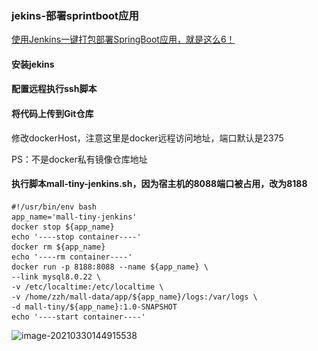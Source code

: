 ### jekins-部署sprintboot应用

[使用Jenkins一键打包部署SpringBoot应用，就是这么6！](https://mp.weixin.qq.com/s/tQqvgSc9cHBtnqRQSbI4aw)



#### 安装jekins

#### 配置远程执行ssh脚本

#### 将代码上传到Git仓库

修改dockerHost，注意这里是docker远程访问地址，端口默认是2375

PS：不是docker私有镜像仓库地址

#### 执行脚本mall-tiny-jenkins.sh，因为宿主机的8088端口被占用，改为8188

```
#!/usr/bin/env bash
app_name='mall-tiny-jenkins'
docker stop ${app_name}
echo '----stop container----'
docker rm ${app_name}
echo '----rm container----'
docker run -p 8188:8088 --name ${app_name} \
--link mysql8.0.22 \
-v /etc/localtime:/etc/localtime \
-v /home/zzh/mall-data/app/${app_name}/logs:/var/logs \
-d mall-tiny/${app_name}:1.0-SNAPSHOT
echo '----start container----'
```

![image-20210330144915538](..\..\images\jekins-sprintboot-1.png)

